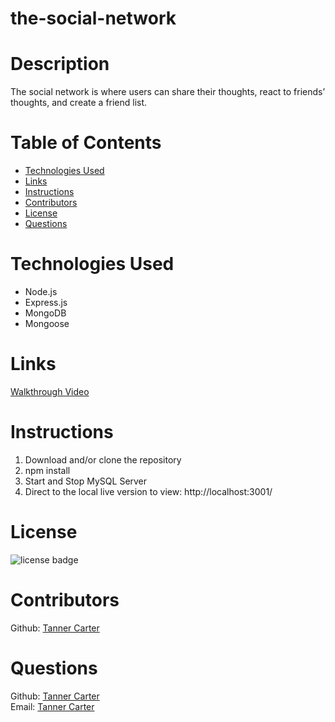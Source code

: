 # the-social-network

# Description

The social network is where users can share their thoughts, react to friends’ thoughts, and create a friend list.

# Table of Contents

- [Technologies Used](#Technologies-used)
- [Links](#Links)
- [Instructions](#Instructions)
- [Contributors](#Contributors)
- [License](#license)
- [Questions](#questions)

# Technologies Used
- Node.js
- Express.js
- MongoDB
- Mongoose


# Links

[Walkthrough Video](https://drive.google.com/file/d/1J67YIPqO4ouGZyUnr6emxJZcaPwtUzbl/view)

# Instructions

1. Download and/or clone the repository
2. npm install
3. Start and Stop MySQL Server
4. Direct to the local live version to view: http://localhost:3001/


# License
![license badge](https://img.shields.io/badge/license-MIT-brightgreen)


# Contributors
Github: [Tanner Carter](https://github.com/TannerCarter)

# Questions

Github: [Tanner Carter](https://github.com/TannerCarter) </br>
Email: [Tanner Carter](Nottoday@gmail.com)
